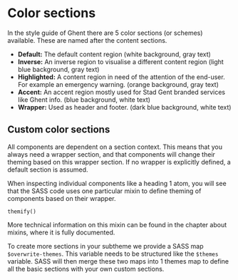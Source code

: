 # Color sections

In the style guide of Ghent there are 5 color sections (or schemes) available. These are named after the content sections.

- **Default:** The default content region (white background, gray text)
- **Inverse:** An inverse region to visualise a different content region (light blue background, gray text)
- **Highlighted:** A content region in need of the attention of the end-user. For example an emergency warning. (orange background, gray text)
- **Accent:** An accent region mostly used for Stad Gent branded services like Ghent info. (blue background, white text)
- **Wrapper:** Used as header and footer. (dark blue background, white text)

## Custom color sections

All components are dependent on a section context.
This means that you always need a wrapper section, and that components will change their 
theming based on this wrapper section. If no wrapper is explicitly defined, a default section is assumed.

When inspecting individual components like a heading 1 atom, you will see that the SASS code
uses one particular mixin to define theming of components based on their wrapper. 
```
themify() 
```
More technical information on this mixin can be found in the chapter about mixins, where it is fully documented.

To create more sections in your subtheme we provide a SASS map `$overwrite-themes`.
This variable needs to be structured like the `$themes` variable. SASS will then merge these two maps into
1 themes map to define all the basic sections with your own custom sections.
